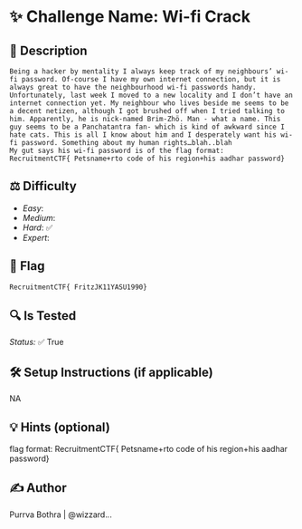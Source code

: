 # ✨ Challenge Name: Wi-fi Crack

## 📜 Description
```
Being a hacker by mentality I always keep track of my neighbours’ wi-fi password. Of-course I have my own internet connection, but it is always great to have the neighbourhood wi-fi passwords handy.
Unfortunately, last week I moved to a new locality and I don’t have an internet connection yet. My neighbour who lives beside me seems to be a decent netizen, although I got brushed off when I tried talking to him. Apparently, he is nick-named Brim-Zhö. Man - what a name. This guy seems to be a Panchatantra fan- which is kind of awkward since I hate cats. This is all I know about him and I desperately want his wi-fi password. Something about my human rights…blah..blah
My gut says his wi-fi password is of the flag format:
RecruitmentCTF{ Petsname+rto code of his region+his aadhar password}
```

## ⚖ Difficulty
- *Easy*: 
- *Medium*: 
- *Hard*: ✅
- *Expert*: 

## 🚩 Flag
`RecruitmentCTF{ FritzJK11YASU1990}`

## 🔍 Is Tested
*Status:* ✅ True

## 🛠 Setup Instructions (if applicable)
NA

## 💡 Hints (optional)
 flag format:
RecruitmentCTF{ Petsname+rto code of his region+his aadhar password}

## ✍ Author
Purrva Bothra | @wizzard._._.

